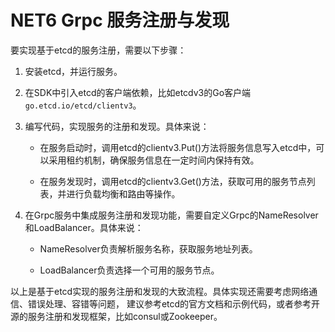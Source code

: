 # NET6 Grpc 服务注册与发现 



要实现基于etcd的服务注册，需要以下步骤：

1. 安装etcd，并运行服务。

2. 在SDK中引入etcd的客户端依赖，比如etcdv3的Go客户端 `go.etcd.io/etcd/clientv3`。

3. 编写代码，实现服务的注册和发现。具体来说：

   - 在服务启动时，调用etcd的clientv3.Put()方法将服务信息写入etcd中，可以采用租约机制，确保服务信息在一定时间内保持有效。

   - 在服务发现时，调用etcd的clientv3.Get()方法，获取可用的服务节点列表，并进行负载均衡和路由等操作。

4. 在Grpc服务中集成服务注册和发现功能，需要自定义Grpc的NameResolver和LoadBalancer。具体来说：

   - NameResolver负责解析服务名称，获取服务地址列表。

   - LoadBalancer负责选择一个可用的服务节点。

以上是基于etcd实现的服务注册和发现的大致流程。具体实现还需要考虑网络通信、错误处理、容错等问题，
建议参考etcd的官方文档和示例代码，或者参考开源的服务注册和发现框架，比如consul或Zookeeper。
